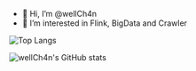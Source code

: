 - 👋 Hi, I’m @wellCh4n
- 👀 I’m interested in Flink, BigData and Crawler

<!---
wellCh4n/wellCh4n is a ✨ special ✨ repository because its `README.md` (this file) appears on your GitHub profile.
You can click the Preview link to take a look at your changes.
--->
![Top Langs](https://github-readme-stats.vercel.app/api/top-langs/?username=wellCh4n&layout=compact)

![wellCh4n's GitHub stats](https://github-readme-stats.vercel.app/api?username=wellCh4n&count_private=true)
